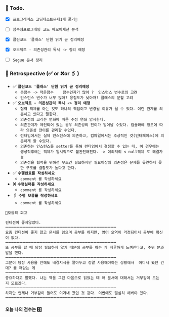 ### 📌 Todo.

- [x] `프로그래머스 코딩테스트문제1개 풀기🔐`
- [ ] `함수형프로그래밍 코드 메모이제션 분석`
- [x] `클린코드 '클래스' 단원 읽기 곧 정리예정`
- [x] `오브젝트 - 의존성관리 독서 -> 정리 예정`
- [ ] `Segue 문서 정리`


### 🧐 Retrospective (✅ or ❌or 🖇 ) 

- ✅  **`클린코드 '클래스' 단원 읽기 곧 정리예정`**
   - `큰함수 -> 작은함수    함수인자가 많아 ?  인스턴스 변수로의 고려 `
   - `인스턴스 변수가 너무 많아? 응집도가 낮아져? 클래스의 분할 고려`
- ✅  **`오브젝트 - 의존성관리 독시 -> 정리 예정`**
   - `협력 객체를 아는 것도 하나의 책임이고 변경될 이유가 될 수 있다. 이런 관계를 의존하고 있다고 말한다.`
   - `의존성의 고리는 변화에 따른 수정 연쇄 암시한다.`
   - `의존관계가 체인되어 있는 경우 의존성의 전이가 일어날 수있다. 캡슐화에 정도에 따라 의존성 전이를 관리할 수있다.`
   - `런타임에서는 실제 인스턴스에 의존하고, 컴파일에서는 추상적인 것(인터페이스)에 의존하게 할 수있다.`
   - `의존하는 인스턴스를 setter를 통해 런타임에서 결정할 수 있는 데, 이 경우에는 생성직후에는 객체가 일시적으로 불완전해진다. -> 예외처리 < null객체 로 해결가능`
   - `의존성을 협력을 위해선 무조건 필요하지만 필요이상의 의존성은 문제를 유연하지 못한 구조를 결합도가 높다고 한다.`
- ✅  **`수행완료를 작성하세요`**
   - `comment 를 작성하세요`
- ❌   **`수행실패를 작성하세요`**
   - `comment 를 작성하세요`
- 🖇   **`수행 보류를 작성하세요`**
   - `comment 를 작성하세요`

```회고
💬오늘의 회고

컨티션이 좋지않았다. 
➖➖➖➖➖➖➖➖➖➖➖➖➖➖➖➖➖➖➖➖➖➖➖➖➖➖➖➖➖➖➖➖➖➖➖➖➖➖➖
요즘 컨디션이 좋지 않고 문서를 읽으며 공부를 하지만, 영어 오역이 걱정되어서 공부에 확신이 없다.
➖➖➖➖➖➖➖➖➖➖➖➖➖➖➖➖➖➖➖➖➖➖➖➖➖➖➖➖➖➖➖➖➖➖➖➖➖➖➖
또 공부를 할 때 당장 필요하지 않기 때문에 공부를 하는 게 지루하게 느껴진다고, 주위 분과 말을 했다.
➖➖➖➖➖➖➖➖➖➖➖➖➖➖➖➖➖➖➖➖➖➖➖➖➖➖➖➖➖➖➖➖➖➖➖➖➖➖➖
그분이 당장 사용을 안해도 배경지식을 깔아두고 정말 사용해야하는 상황에서  어디서 봤던 건데? 를 깨닫는 게 
➖➖➖➖➖➖➖➖➖➖➖➖➖➖➖➖➖➖➖➖➖➖➖➖➖➖➖➖➖➖➖➖➖➖➖➖➖➖➖
중요하다고 말했다. 나는 책을 그런 마음으로 읽었는 데 왜 문서에 대해서는 거부감이 드는 지 모르겠다.
➖➖➖➖➖➖➖➖➖➖➖➖➖➖➖➖➖➖➖➖➖➖➖➖➖➖➖➖➖➖➖➖➖➖➖➖➖➖➖
하지만 언제나 거부감이 들어도 이겨내 왔던 것 같다. 이번에도 열심히 해봐야 겠다.
➖➖➖➖➖➖➖➖➖➖➖➖➖➖➖➖➖➖➖➖➖➖➖➖➖➖➖➖➖➖➖➖➖➖➖➖➖➖➖
```

#### 오늘 나의 점수는  6️⃣

